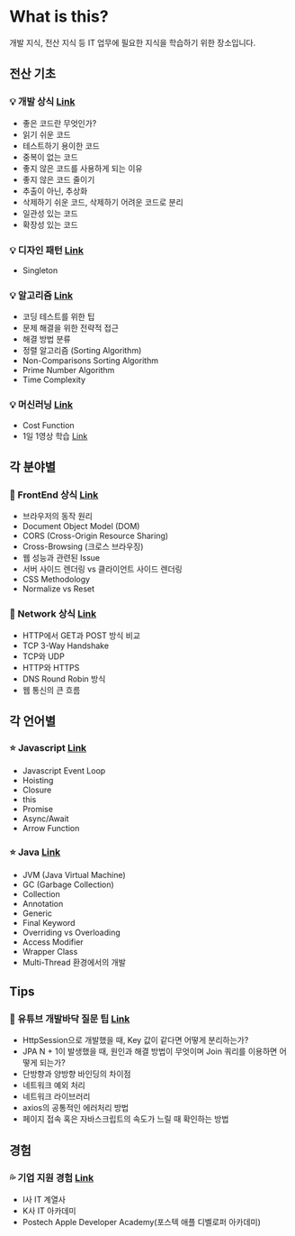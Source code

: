 # What is this?
개발 지식, 전산 지식 등 IT 업무에 필요한 지식을 학습하기 위한 장소입니다.

## 전산 기초
### 💡 개발 상식 [Link](https://github.com/Hschan2/Necessary-knowledge/blob/main/Computer%20Basics.md)
* 좋은 코드란 무엇인가?
* 읽기 쉬운 코드
* 테스트하기 용이한 코드
* 중복이 없는 코드
* 좋지 않은 코드를 사용하게 되는 이유
* 좋지 않은 코드 줄이기
* 추출이 아닌, 추상화
* 삭제하기 쉬운 코드, 삭제하기 어려운 코드로 분리
* 일관성 있는 코드
* 확장성 있는 코드

### 💡 디자인 패턴 [Link](https://github.com/Hschan2/Necessary-knowledge/blob/main/Design%20Pattern.md)
* Singleton

### 💡 알고리즘 [Link](https://github.com/Hschan2/Necessary-knowledge/blob/main/Algorithm.md)
* 코딩 테스트를 위한 팁
* 문제 해결을 위한 전략적 접근
* 해결 방법 분류
* 정렬 알고리즘 (Sorting Algorithm)
* Non-Comparisons Sorting Algorithm
* Prime Number Algorithm
* Time Complexity

### 💡 머신러닝 [Link](https://github.com/Hschan2/Necessary-knowledge/blob/main/Machine%20Learning.md)
* Cost Function
* 1일 1영상 학습 [Link](http://hunkim.github.io/ml/)
   
## 각 분야별
### 🔶 FrontEnd 상식 [Link](https://github.com/Hschan2/Necessary-knowledge/blob/main/FrontEnd.md)
* 브라우저의 동작 원리
* Document Object Model (DOM)
* CORS (Cross-Origin Resource Sharing)
* Cross-Browsing (크로스 브라우징)
* 웹 성능과 관련된 Issue
* 서버 사이드 렌더링 vs 클라이언트 사이드 렌더링
* CSS Methodology
* Normalize vs Reset

### 🔶 Network 상식 [Link](https://github.com/Hschan2/Necessary-knowledge/blob/main/Network.md)
* HTTP에서 GET과 POST 방식 비교
* TCP 3-Way Handshake
* TCP와 UDP
* HTTP와 HTTPS
* DNS Round Robin 방식
* 웹 통신의 큰 흐름

## 각 언어별
### ⭐ Javascript [Link](https://github.com/Hschan2/Necessary-knowledge/blob/main/Javascript.md)
* Javascript Event Loop
* Hoisting
* Closure
* this
* Promise
* Async/Await
* Arrow Function   

### ⭐ Java [Link](https://github.com/Hschan2/Necessary-knowledge/blob/main/Java.md)
* JVM (Java Virtual Machine)
* GC (Garbage Collection)
* Collection
* Annotation
* Generic
* Final Keyword
* Overriding vs Overloading
* Access Modifier
* Wrapper Class
* Multi-Thread 환경에서의 개발   

## Tips
### 💎 유튜브 개발바닥 질문 팁 [Link](https://github.com/Hschan2/Necessary-knowledge/blob/main/%EA%B0%9C%EB%B0%9C%EB%B0%94%EB%8B%A5_%ED%8C%81.md)
* HttpSession으로 개발했을 때, Key 값이 같다면 어떻게 분리하는가?
* JPA N + 1이 발생했을 때, 원인과 해결 방법이 무엇이며 Join 쿼리를 이용하면 어떻게 되는가?
* 단방향과 양방향 바인딩의 차이점
* 네트워크 예외 처리
* 네트워크 라이브러리
* axios의 공통적인 에러처리 방법
* 페이지 접속 혹은 자바스크립트의 속도가 느릴 때 확인하는 방법

## 경험
### 💦 기업 지원 경험 [Link](https://github.com/Hschan2/Experiment-Job_knowledge/tree/main/Experiment)
* I사 IT 계열사
* K사 IT 아카데미
* Postech Apple Developer Academy(포스텍 애플 디벨로퍼 아카데미)
